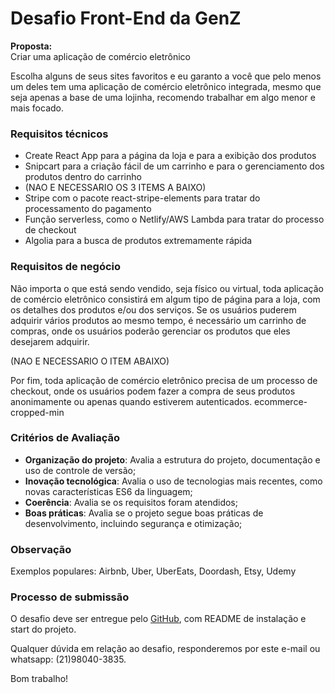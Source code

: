 # Desafio Front-End da GenZ

**Proposta:**  
Criar uma aplicação de comércio eletrônico

Escolha alguns de seus sites favoritos e eu garanto a você que pelo menos um deles tem uma aplicação de comércio eletrônico integrada, mesmo que seja apenas a base de uma lojinha, recomendo trabalhar em algo menor e mais focado.

### **Requisitos técnicos** ###

* Create React App para a página da loja e para a exibição dos produtos
* Snipcart para a criação fácil de um carrinho e para o gerenciamento dos produtos dentro do carrinho
* (NAO E NECESSARIO OS 3 ITEMS A BAIXO)
* Stripe com o pacote react-stripe-elements para tratar do processamento do pagamento
* Função serverless, como o Netlify/AWS Lambda para tratar do processo de checkout
* Algolia para a busca de produtos extremamente rápida

### **Requisitos de negócio** ###
Não importa o que está sendo vendido, seja físico ou virtual, toda aplicação de comércio eletrônico consistirá em algum tipo de página para a loja, com os detalhes dos produtos e/ou dos serviços. Se os usuários puderem adquirir vários produtos ao mesmo tempo, é necessário um carrinho de compras, onde os usuários poderão gerenciar os produtos que eles desejarem adquirir.

(NAO E NECESSARIO O ITEM ABAIXO)

Por fim, toda aplicação de comércio eletrônico precisa de um processo de checkout, onde os usuários podem fazer a compra de seus produtos anonimamente ou apenas quando estiverem autenticados.
ecommerce-cropped-min

### **Critérios de Avaliação** ###

* **Organização do projeto**: Avalia a estrutura do projeto, documentação e uso de controle de versão;
* **Inovação tecnológica**: Avalia o uso de tecnologias mais recentes, como novas características ES6 da linguagem;
* **Coerência**: Avalia se os requisitos foram atendidos;
* **Boas práticas**: Avalia se o projeto segue boas práticas de desenvolvimento, incluindo segurança e otimização;

### **Observação** ###

Exemplos populares: Airbnb, Uber, UberEats, Doordash, Etsy, Udemy

### **Processo de submissão** ###
O desafio deve ser entregue pelo [GitHub](http://github.com/), com README de instalação e start do projeto.

Qualquer dúvida em relação ao desafio, responderemos por este e-mail ou whatsapp: (21)98040-3835.

Bom trabalho!
